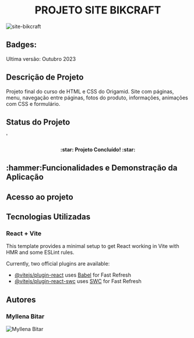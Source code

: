 <h1 align="center">PROJETO SITE BIKCRAFT</h1>

<img src="https://github.com/user-attachments/assets/3875abe1-6516-452b-b93c-e2d994945a8b" alt="site-bikcraft">

<h2>Badges:</h2>
Ultima versão: Outubro 2023

<h2>Descrição de Projeto</h2>
Projeto final do curso de HTML e CSS do Origamid. Site com páginas, menu, navegação entre páginas, fotos do produto, informações, animações com CSS e formulário.

<h2>Status do Projeto</h2>'
<h4 align="center">
:star: Projeto Concluído! :star:
</h4>
<h2>:hammer:Funcionalidades e Demonstração da Aplicação</h2>
<h2>Acesso ao projeto</h2>
<h2> Tecnologias Utilizadas</h2>

<h3>React + Vite</h3>

This template provides a minimal setup to get React working in Vite with HMR and some ESLint rules.

Currently, two official plugins are available:

- [@vitejs/plugin-react](https://github.com/vitejs/vite-plugin-react/blob/main/packages/plugin-react/README.md) uses [Babel](https://babeljs.io/) for Fast Refresh
- [@vitejs/plugin-react-swc](https://github.com/vitejs/vite-plugin-react-swc) uses [SWC](https://swc.rs/) for Fast Refresh

<H2>Autores</H2>
<h3>Myllena Bitar</h3>
<img src="https://avatars.githubusercontent.com/u/111917539?v=4" alt="Myllena Bitar">
